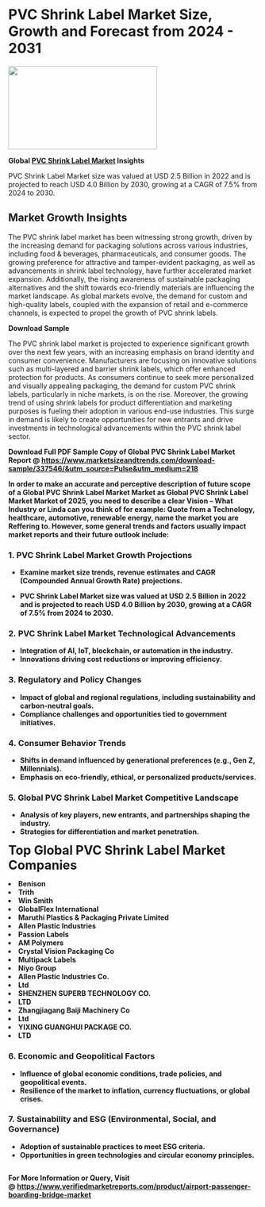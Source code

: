 <H1>PVC Shrink Label Market Size, Growth and Forecast from 2024 - 2031</H1><img class="aligncenter size-medium wp-image-584254" src="https://thirdeyenews.in/wp-content/uploads/2024/09/Global-Market-Research-300x168.jpeg" alt="" width="300" height="168" /><p><strong>Global&nbsp;<a href="https://www.marketsizeandtrends.com/download-sample/337546/&amp;utm_source=Pulse&amp;utm_medium=218">PVC Shrink Label Market</a> Insights</strong></p><p>PVC Shrink Label Market size was valued at USD 2.5 Billion in 2022 and is projected to reach USD 4.0 Billion by 2030, growing at a CAGR of 7.5% from 2024 to 2030.</p><p><h2>Market Growth Insights</h2> <p>The PVC shrink label market has been witnessing strong growth, driven by the increasing demand for packaging solutions across various industries, including food & beverages, pharmaceuticals, and consumer goods. The growing preference for attractive and tamper-evident packaging, as well as advancements in shrink label technology, have further accelerated market expansion. Additionally, the rising awareness of sustainable packaging alternatives and the shift towards eco-friendly materials are influencing the market landscape. As global markets evolve, the demand for custom and high-quality labels, coupled with the expansion of retail and e-commerce channels, is expected to propel the growth of PVC shrink labels.</p> <p><strong>Download Sample</strong></p> <p>The PVC shrink label market is projected to experience significant growth over the next few years, with an increasing emphasis on brand identity and consumer convenience. Manufacturers are focusing on innovative solutions such as multi-layered and barrier shrink labels, which offer enhanced protection for products. As consumers continue to seek more personalized and visually appealing packaging, the demand for custom PVC shrink labels, particularly in niche markets, is on the rise. Moreover, the growing trend of using shrink labels for product differentiation and marketing purposes is fueling their adoption in various end-use industries. This surge in demand is likely to create opportunities for new entrants and drive investments in technological advancements within the PVC shrink label sector. <p><strong></p><p><span class=""><strong>Download Full PDF Sample Copy of Global PVC Shrink Label Market Report</strong> @ <a href="https://www.marketsizeandtrends.com/download-sample/337546/&amp;utm_source=Pulse&amp;utm_medium=218" target="_blank">https://www.marketsizeandtrends.com/download-sample/337546/&amp;utm_source=Pulse&amp;utm_medium=218</a></span></p><p>In order to make an accurate and perceptive description of future scope of a Global&nbsp;PVC Shrink Label Market Market as Global&nbsp;PVC Shrink Label Market Market of 2025, you need to describe a clear Vision &ndash; What Industry or Linda can you think of for example: Quote from a Technology, healthcare, automotive, renewable energy, name the market you are Reffering to. However, some general trends and factors usually impact market reports and their future outlook include:</p><h3>1.&nbsp;<strong>PVC Shrink Label Market Growth Projections</strong></h3><ul><li>Examine market size trends, revenue estimates and CAGR (Compounded Annual Growth Rate) projections.</li><li><p>PVC Shrink Label Market size was valued at USD 2.5 Billion in 2022 and is projected to reach USD 4.0 Billion by 2030, growing at a CAGR of 7.5% from 2024 to 2030.</p></li></ul><h3>2.&nbsp;<strong>PVC Shrink Label Market Technological Advancements</strong></h3><ul><li>Integration of AI, IoT, blockchain, or automation in the industry.</li><li>Innovations driving cost reductions or improving efficiency.</li></ul><h3>3.&nbsp;<strong>Regulatory and Policy Changes</strong></h3><ul><li>Impact of global and regional regulations, including sustainability and carbon-neutral goals.</li><li>Compliance challenges and opportunities tied to government initiatives.</li></ul><h3>4.&nbsp;<strong>Consumer Behavior Trends</strong></h3><ul><li>Shifts in demand influenced by generational preferences (e.g., Gen Z, Millennials).</li><li>Emphasis on eco-friendly, ethical, or personalized products/services.</li></ul><h3>5.&nbsp;<strong>Global PVC Shrink Label Market Competitive Landscape</strong></h3><ul><li>Analysis of key players, new entrants, and partnerships shaping the industry.</li><li>Strategies for differentiation and market penetration.</li></ul><p data-pm-slice="1 1 []"><span style="color: inherit; font-family: inherit; font-size: 25px;">Top Global PVC Shrink Label Market Companies</span></p><div class="" data-test-id=""><p><li>Benison</li><li> Trith</li><li> Win Smith</li><li> GlobalFlex International</li><li> Maruthi Plastics & Packaging Private Limited</li><li> Allen Plastic Industries</li><li> Passion Labels</li><li> AM Polymers</li><li> Crystal Vision Packaging Co</li><li> Multipack Labels</li><li> Niyo Group</li><li> Allen Plastic Industries Co.</li><li> Ltd</li><li> SHENZHEN SUPERB TECHNOLOGY CO.</li><li>LTD</li><li> Zhangjiagang Baiji Machinery Co</li><li>Ltd</li><li> YIXING GUANGHUI PACKAGE CO.</li><li>LTD</li></p></div><h3>6.&nbsp;<strong>Economic and Geopolitical Factors</strong></h3><ul><li>Influence of global economic conditions, trade policies, and geopolitical events.</li><li>Resilience of the market to inflation, currency fluctuations, or global crises.</li></ul><h3>7.&nbsp;<strong>Sustainability and ESG (Environmental, Social, and Governance)</strong></h3><ul><li>Adoption of sustainable practices to meet ESG criteria.</li><li>Opportunities in green technologies and circular economy principles.</li></ul><h2><strong style="font-size: 14px;">For More Information or Query, Visit @&nbsp;</strong><a style="background-color: #ffffff; font-size: 14px;" href="https://www.marketsizeandtrends.com/report/pvc-shrink-label-market/" target="_blank">https://www.verifiedmarketreports.com/product/airport-passenger-boarding-bridge-market</a></h2>
